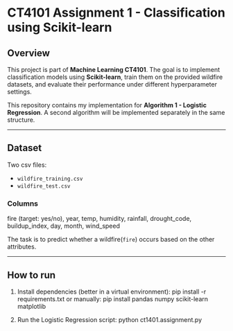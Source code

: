 # CT4101 Assignment 1 - Classification using Scikit-learn

## Overview
This project is part of **Machine Learning CT4101**.
The goal is to implement classification models using **Scikit-learn**, train them on the provided wildfire datasets, and evaluate their performance under different hyperparameter settings.

This repository contains my implementation for **Algorithm 1 - Logistic Regression**.
A second algorithm will be implemented separately in the same structure.

---

## Dataset
Two csv files:
- `wildfire_training.csv`
- `wildfire_test.csv`

### Columns
fire (target: yes/no), year, temp, humidity, rainfall, drought_code, buildup_index, day, month, wind_speed

The task is to predict whether a wildfire(`fire`) occurs based on the other attributes.

---

## How to run

1. Install dependencies (better in a virtual environment):
  pip install -r requirements.txt
or manually:
  pip install pandas numpy scikit-learn matplotlib

2. Run the Logistic Regression script:
  python ct1401.assignment.py